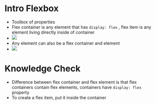 # Intro Flexbox
* Toolbox of properties
* Flex container is any element that has `display: flex` , flex item is any element living directly inside of container
* ![](https://cdn.statically.io/gh/TheOdinProject/curriculum/495704c6eb6bf33bc927534f231533a82b27b2ac/html_css/v2/foundations/flexbox/imgs/03.png)
* Any element can also be a flex container and element
* ![](https://cdn.statically.io/gh/TheOdinProject/curriculum/495704c6eb6bf33bc927534f231533a82b27b2ac/html_css/v2/foundations/flexbox/imgs/04.png)

# Knowledge Check
* Difference between flex container and flex element is that flex containers contain flex elements, containers have `display: flex` property
* To create a flex item, put it inside the container
